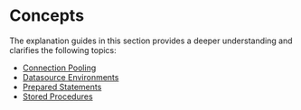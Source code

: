 # Concepts

The explanation guides in this section provides a deeper understanding and clarifies the following topics:

* [Connection Pooling](/connect-data/concepts/connection-pooling)
* [Datasource Environments](/connect-data/concepts/Datasource-Environments)
* [Prepared Statements](/connect-data/concepts/how-to-use-prepared-statements)
* [Stored Procedures](/connect-data/concepts/returning-data-from-a-stored-procedure)
